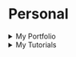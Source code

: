 # Personal

<details>
  <summary>My Portfolio</summary>
  - [ ] My Website - [https://ifeanyiomeata.com/](https://ifeanyiomeata.com/)
</details>

<details>
  <summary>My Tutorials</summary>
  - [ ] Tutorials - [My Tutorials](https://github.com/omeatai/src-AI-Software/tree/main/)
</details>

